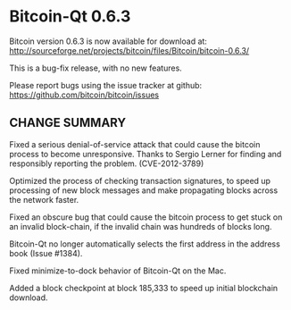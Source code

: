 Bitcoin-Qt 0.6.3
================

Bitcoin version 0.6.3 is now available for download at:
  <http://sourceforge.net/projects/bitcoin/files/Bitcoin/bitcoin-0.6.3/>

This is a bug-fix release, with no new features.

Please report bugs using the issue tracker at github:
  <https://github.com/bitcoin/bitcoin/issues>

CHANGE SUMMARY
--------------

Fixed a serious denial-of-service attack that could cause the
bitcoin process to become unresponsive. Thanks to Sergio Lerner
for finding and responsibly reporting the problem. (CVE-2012-3789)

Optimized the process of checking transaction signatures, to
speed up processing of new block messages and make propagating
blocks across the network faster.

Fixed an obscure bug that could cause the bitcoin process to get
stuck on an invalid block-chain, if the invalid chain was
hundreds of blocks long.

Bitcoin-Qt no longer automatically selects the first address
in the address book (Issue #1384).

Fixed minimize-to-dock behavior of Bitcoin-Qt on the Mac.

Added a block checkpoint at block 185,333 to speed up initial
blockchain download.

